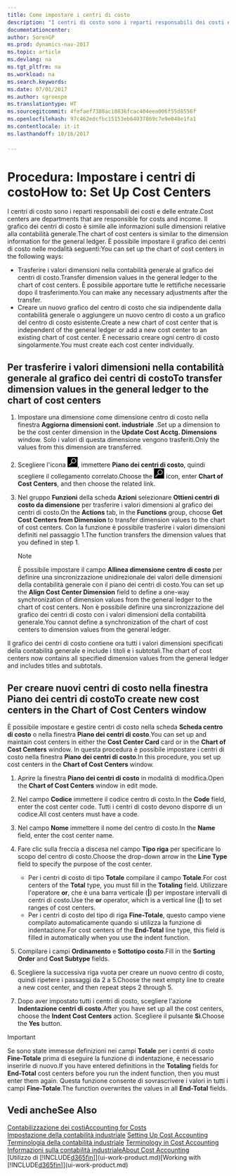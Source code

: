 ```yaml
---
title: Come impostare i centri di costo
description: "I centri di costo sono i reparti responsabili dei costi e delle entrate. Il grafico dei centri di costo è simile alle informazioni sulle dimensioni relative alla contabilità generale."
documentationcenter: 
author: SorenGP
ms.prod: dynamics-nav-2017
ms.topic: article
ms.devlang: na
ms.tgt_pltfrm: na
ms.workload: na
ms.search.keywords: 
ms.date: 07/01/2017
ms.author: sgroespe
ms.translationtype: HT
ms.sourcegitcommit: 4fefaef7380ac10836fcac404eea006f55d8556f
ms.openlocfilehash: 97c462edcfbc15153eb64037869c7e9e048e1fa1
ms.contentlocale: it-it
ms.lasthandoff: 10/16/2017

---
```

# <a name="how-to-set-up-cost-centers"></a><span data-ttu-id="7c77e-104">Procedura: Impostare i centri di costo</span><span class="sxs-lookup"><span data-stu-id="7c77e-104">How to: Set Up Cost Centers</span></span>
<span data-ttu-id="7c77e-105">I centri di costo sono i reparti responsabili dei costi e delle entrate.</span><span class="sxs-lookup"><span data-stu-id="7c77e-105">Cost centers are departments that are responsible for costs and income.</span></span> <span data-ttu-id="7c77e-106">Il grafico dei centri di costo è simile alle informazioni sulle dimensioni relative alla contabilità generale.</span><span class="sxs-lookup"><span data-stu-id="7c77e-106">The chart of cost centers is similar to the dimension information for the general ledger.</span></span> <span data-ttu-id="7c77e-107">È possibile impostare il grafico dei centri di costo nelle modalità seguenti:</span><span class="sxs-lookup"><span data-stu-id="7c77e-107">You can set up the chart of cost centers in the following ways:</span></span>  

-   <span data-ttu-id="7c77e-108">Trasferire i valori dimensioni nella contabilità generale al grafico dei centri di costo.</span><span class="sxs-lookup"><span data-stu-id="7c77e-108">Transfer dimension values in the general ledger to the chart of cost centers.</span></span> <span data-ttu-id="7c77e-109">È possibile apportare tutte le rettifiche necessarie dopo il trasferimento.</span><span class="sxs-lookup"><span data-stu-id="7c77e-109">You can make any necessary adjustments after the transfer.</span></span>  
-   <span data-ttu-id="7c77e-110">Creare un nuovo grafico del centro di costo che sia indipendente dalla contabilità generale o aggiungere un nuovo centro di costo a un grafico del centro di costo esistente.</span><span class="sxs-lookup"><span data-stu-id="7c77e-110">Create a new chart of cost center that is independent of the general ledger or add a new cost center to an existing chart of cost center.</span></span> <span data-ttu-id="7c77e-111">È necessario creare ogni centro di costo singolarmente.</span><span class="sxs-lookup"><span data-stu-id="7c77e-111">You must create each cost center individually.</span></span>  

## <a name="to-transfer-dimension-values-in-the-general-ledger-to-the-chart-of-cost-centers"></a><span data-ttu-id="7c77e-112">Per trasferire i valori dimensioni nella contabilità generale al grafico dei centri di costo</span><span class="sxs-lookup"><span data-stu-id="7c77e-112">To transfer dimension values in the general ledger to the chart of cost centers</span></span>  
1.  <span data-ttu-id="7c77e-113">Impostare una dimensione come dimensione centro di costo nella finestra **Aggiorna dimensioni cont. industriale** .</span><span class="sxs-lookup"><span data-stu-id="7c77e-113">Set up a dimension to be the cost center dimension in the **Update Cost Acctg. Dimensions** window.</span></span> <span data-ttu-id="7c77e-114">Solo i valori di questa dimensione vengono trasferiti.</span><span class="sxs-lookup"><span data-stu-id="7c77e-114">Only the values from this dimension are transferred.</span></span>  
2.  <span data-ttu-id="7c77e-115">Scegliere l'icona ![Cerca pagina o report](media/ui-search/search_small.png "icona Cerca pagina o report"), immettere **Piano dei centri di costo**, quindi scegliere il collegamento correlato.</span><span class="sxs-lookup"><span data-stu-id="7c77e-115">Choose the ![Search for Page or Report](media/ui-search/search_small.png "Search for Page or Report icon") icon, enter **Chart of Cost Centers**, and then choose the related link.</span></span>  
3.  <span data-ttu-id="7c77e-116">Nel gruppo **Funzioni** della scheda **Azioni** selezionare **Ottieni centri di costo da dimensione** per trasferire i valori dimensioni al grafico dei centri di costo.</span><span class="sxs-lookup"><span data-stu-id="7c77e-116">On the **Actions** tab, in the **Functions** group, choose **Get Cost Centers from Dimension** to transfer dimension values to the chart of cost centers.</span></span> <span data-ttu-id="7c77e-117">Con la funzione è possibile trasferire i valori dimensioni definiti nel passaggio 1.</span><span class="sxs-lookup"><span data-stu-id="7c77e-117">The function transfers the dimension values that you defined in step 1.</span></span>  

    > [!NOTE]  
    >  <span data-ttu-id="7c77e-118">È possibile impostare il campo **Allinea dimensione centro di costo** per definire una sincronizzazione unidirezionale dei valori delle dimensioni della contabilità generale con il piano dei centri di costo.</span><span class="sxs-lookup"><span data-stu-id="7c77e-118">You can set up the **Align Cost Center Dimension**  field to define a one-way synchronization of dimension values from the general ledger to the chart of cost centers.</span></span> <span data-ttu-id="7c77e-119">Non è possibile definire una sincronizzazione del grafico dei centri di costo con i valori dimensioni della contabilità generale.</span><span class="sxs-lookup"><span data-stu-id="7c77e-119">You cannot define a synchronization of the chart of cost centers to dimension values from the general ledger.</span></span>  

<span data-ttu-id="7c77e-120">Il grafico dei centri di costo contiene ora tutti i valori dimensioni specificati della contabilità generale e include i titoli e i subtotali.</span><span class="sxs-lookup"><span data-stu-id="7c77e-120">The chart of cost centers now contains all specified dimension values from the general ledger and includes titles and subtotals.</span></span>  

## <a name="to-create-new-cost-centers-in-the-chart-of-cost-centers-window"></a><span data-ttu-id="7c77e-121">Per creare nuovi centri di costo nella finestra Piano dei centri di costo</span><span class="sxs-lookup"><span data-stu-id="7c77e-121">To create new cost centers in the Chart of Cost Centers window</span></span>  
<span data-ttu-id="7c77e-122">È possibile impostare e gestire centri di costo nella scheda **Scheda centro di costo** o nella finestra **Piano dei centri di costo**.</span><span class="sxs-lookup"><span data-stu-id="7c77e-122">You can set up and maintain cost centers in either the **Cost Center Card** card or in the **Chart of Cost Centers** window.</span></span> <span data-ttu-id="7c77e-123">In questa procedura è possibile impostare i centri di costo nella finestra  **Piano dei centri di costo**.</span><span class="sxs-lookup"><span data-stu-id="7c77e-123">In this procedure, you set up cost centers in the **Chart of Cost Centers** window.</span></span>  

1. <span data-ttu-id="7c77e-124">Aprire la finestra **Piano dei centri di costo** in modalità di modifica.</span><span class="sxs-lookup"><span data-stu-id="7c77e-124">Open the **Chart of Cost Centers** window in edit mode.</span></span>  
2. <span data-ttu-id="7c77e-125">Nel campo  **Codice** immettere il codice centro di costo.</span><span class="sxs-lookup"><span data-stu-id="7c77e-125">In the **Code** field, enter the cost center code.</span></span> <span data-ttu-id="7c77e-126">Tutti i centri di costo devono disporre di un codice.</span><span class="sxs-lookup"><span data-stu-id="7c77e-126">All cost centers must have a code.</span></span>  
3. <span data-ttu-id="7c77e-127">Nel campo **Nome** immettere il nome del centro di costo.</span><span class="sxs-lookup"><span data-stu-id="7c77e-127">In the **Name** field, enter the cost center name.</span></span>  
4. <span data-ttu-id="7c77e-128">Fare clic sulla freccia a discesa nel campo **Tipo riga** per specificare lo scopo del centro di costo.</span><span class="sxs-lookup"><span data-stu-id="7c77e-128">Choose the drop-down arrow in the **Line Type** field to specify the purpose of the cost center.</span></span>  

    - <span data-ttu-id="7c77e-129">Per i centri di costo di tipo **Totale** compilare il campo **Totale**.</span><span class="sxs-lookup"><span data-stu-id="7c77e-129">For cost centers of the **Total** type, you must fill in the **Totaling** field.</span></span> <span data-ttu-id="7c77e-130">Utilizzare l'operatore **or**, che è una barra verticale (**&#124;**) per impostare intervalli di centri di costo.</span><span class="sxs-lookup"><span data-stu-id="7c77e-130">Use the **or** operator, which is a vertical line (**&#124;**) to set ranges of cost centers.</span></span>  
    - <span data-ttu-id="7c77e-131">Per i centri di costo del tipo di riga **Fine-Totale**, questo campo viene compilato automaticamente quando si utilizza la funzione di indentazione.</span><span class="sxs-lookup"><span data-stu-id="7c77e-131">For cost centers of the **End-Total** line type, this field is filled in automatically when you use the indent function.</span></span>  
5.  <span data-ttu-id="7c77e-132">Compilare i campi **Ordinamento** e **Sottotipo costo**.</span><span class="sxs-lookup"><span data-stu-id="7c77e-132">Fill in the **Sorting Order** and **Cost Subtype** fields.</span></span>  
6.  <span data-ttu-id="7c77e-133">Scegliere la successiva riga vuota per creare un nuovo centro di costo, quindi ripetere i passaggi da 2 a 5.</span><span class="sxs-lookup"><span data-stu-id="7c77e-133">Choose the next empty line to create a new cost center, and then repeat steps 2 through 5.</span></span>  
7.  <span data-ttu-id="7c77e-134">Dopo aver impostato tutti i centri di costo, scegliere l'azione **Indentazione centri di costo**.</span><span class="sxs-lookup"><span data-stu-id="7c77e-134">After you have set up all the cost centers, choose the **Indent Cost Centers** action.</span></span> <span data-ttu-id="7c77e-135">Scegliere il pulsante **Sì**.</span><span class="sxs-lookup"><span data-stu-id="7c77e-135">Choose the **Yes** button.</span></span>  

> [!IMPORTANT]  
>  <span data-ttu-id="7c77e-136">Se sono state immesse definizioni nei campi **Totale** per i centri di costo **Fine-Totale** prima di eseguire la funzione di indentazione, è necessario inserirle di nuovo.</span><span class="sxs-lookup"><span data-stu-id="7c77e-136">If you have entered definitions in the **Totaling** fields for **End-Total** cost centers before you run the indent function, then you must enter them again.</span></span> <span data-ttu-id="7c77e-137">Questa funzione consente di sovrascrivere i valori in tutti i campi **Fine-Totale**.</span><span class="sxs-lookup"><span data-stu-id="7c77e-137">The function overwrites the values in all **End-Total** fields.</span></span>  

## <a name="see-also"></a><span data-ttu-id="7c77e-138">Vedi anche</span><span class="sxs-lookup"><span data-stu-id="7c77e-138">See Also</span></span>  
[<span data-ttu-id="7c77e-139">Contabilizzazione dei costi</span><span class="sxs-lookup"><span data-stu-id="7c77e-139">Accounting for Costs</span></span>](finance-manage-cost-accounting.md)  
<span data-ttu-id="7c77e-140">[Impostazione della contabilità industriale](finance-set-up-cost-accounting.md) </span><span class="sxs-lookup"><span data-stu-id="7c77e-140">[Setting Up Cost Accounting](finance-set-up-cost-accounting.md) </span></span>  
<span data-ttu-id="7c77e-141">[Terminologia della contabilità industriale](finance-terminology-in-cost-accounting.md) </span><span class="sxs-lookup"><span data-stu-id="7c77e-141">[Terminology in Cost Accounting](finance-terminology-in-cost-accounting.md) </span></span>  
[<span data-ttu-id="7c77e-142">Informazioni sulla contabilità industriale</span><span class="sxs-lookup"><span data-stu-id="7c77e-142">About Cost Accounting</span></span>](finance-about-cost-accounting.md)  
<span data-ttu-id="7c77e-143">[Utilizzo di [!INCLUDE[d365fin](includes/d365fin_md.md)]](ui-work-product.md)</span><span class="sxs-lookup"><span data-stu-id="7c77e-143">[Working with [!INCLUDE[d365fin](includes/d365fin_md.md)]](ui-work-product.md)</span></span>

